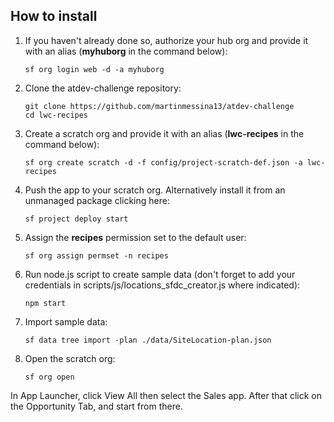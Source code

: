 
## How to install

1. If you haven't already done so, authorize your hub org and provide it with an alias (**myhuborg** in the command below):

    ```
    sf org login web -d -a myhuborg
    ```

1. Clone the atdev-challenge repository:

    ```
    git clone https://github.com/martinmessina13/atdev-challenge
    cd lwc-recipes
    ```

1. Create a scratch org and provide it with an alias (**lwc-recipes** in the command below):

    ```
    sf org create scratch -d -f config/project-scratch-def.json -a lwc-recipes
    ```

1. Push the app to your scratch org. Alternatively install it from an unmanaged package clicking here:

    ```
    sf project deploy start
    ```

1. Assign the **recipes** permission set to the default user:

    ```
    sf org assign permset -n recipes
    ```

1. Run node.js script to create sample data (don't forget to add your credentials in scripts/js/locations_sfdc_creator.js where indicated):

    ```
    npm start
    ```

1. Import sample data:

    ```
    sf data tree import -plan ./data/SiteLocation-plan.json
    ```

1. Open the scratch org:

    ```
    sf org open
    ```

In App Launcher, click View All then select the Sales app. After that click on the Opportunity Tab, and start from there.